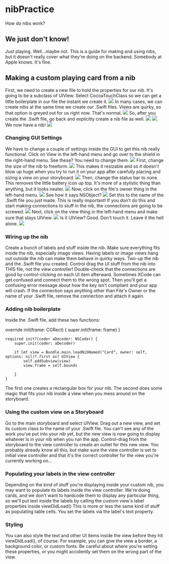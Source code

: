 # nibPractice
How do nibs work?
## We just don't know!
Just playing. Well...maybe not. This is a guide for making and using nibs, but it doesn't really cover what they're doing on the backend. Somebody at Apple knows. It's fine.
## Making a custom playing card from a nib
First, we need to create a new file to hold the properties for our nib. It's going to be a subclass of UIView. Select CocoaTouchClass so we can get a little boilerplate in our file the instant we create it.
![](https://cloud.githubusercontent.com/assets/19174201/21356585/325fb2c6-c6a0-11e6-8212-ebfd00eb4fac.png)
In many cases, we can create nibs at the same time we create our .Swift files. Views are quirky, so that option is greyed out for us right now. That's normal.
![](https://cloud.githubusercontent.com/assets/19174201/21356593/3b8b4d4c-c6a0-11e6-8611-6f4f543d4590.png)
So, after you create the .Swift file, go back and explicitly create a nib file as well.
![](https://cloud.githubusercontent.com/assets/19174201/21356601/3fea8254-c6a0-11e6-93e2-c22687d250e7.png)
![](https://cloud.githubusercontent.com/assets/19174201/21356623/538bf48c-c6a0-11e6-8a73-6bef924030b9.png)
We now have a nib!
![](https://cloud.githubusercontent.com/assets/19174201/21356627/583aff0a-c6a0-11e6-8c49-dbd56b71ecc7.png)
### Changing GUI Settings
We have to change a couple of settings inside the GUI to get this nib really functional. Click on View in the left-hand menu and go over to the shield in the right-hand menu. See these? You need to change them.
![](https://cloud.githubusercontent.com/assets/19174201/21356631/5c87a478-c6a0-11e6-8035-6bee3463047f.png)
First, change the size of the nib to freeform. 
![](https://cloud.githubusercontent.com/assets/19174201/21356636/637be2f8-c6a0-11e6-871e-f59caeb2fc39.png)
This makes it resizable and so it doesn't blow up huge when you try to run it on your app after carefully placing and sizing a view on your storyboard.
![](https://cloud.githubusercontent.com/assets/19174201/21356684/8ae33012-c6a0-11e6-9b93-66ba5a790057.png)
Then, change the status bar to none. This removes the little battery icon up top. It's more of a stylistic thing than anything, but it looks neater.
![](https://cloud.githubusercontent.com/assets/19174201/21356638/6871752a-c6a0-11e6-97e3-ca6755c38b5b.png)
Now, click on the file's owner thing in the left-hand menu. 
![](https://cloud.githubusercontent.com/assets/19174201/21356685/8ae77e88-c6a0-11e6-94a8-1e48ced7e88b.png)
See how it says NSObject? 
![](https://cloud.githubusercontent.com/assets/19174201/21356682/8ae23932-c6a0-11e6-9f81-edb1fe64518a.png)
Set this to the name of the .Swift file you just made. This is really important! If you don't do this and start making connections to stuff in the nib, the connections are going to be screwed.
![](https://cloud.githubusercontent.com/assets/19174201/21356683/8ae2b33a-c6a0-11e6-8849-7bb311583826.png)
Next, click on the view thing in the left-hand menu and make sure that stays UIView. 
![](https://cloud.githubusercontent.com/assets/19174201/21356680/8adf4fce-c6a0-11e6-8d5c-1bc2e40220e4.png)
Is it UIView? Good. Don't touch it. Leave it the hell alone.
![](https://cloud.githubusercontent.com/assets/19174201/21356681/8adf439e-c6a0-11e6-8e96-2dcb42572c47.png)
### Wiring up the nib
Create a bunch of labels and stuff inside the nib. Make sure everything fits inside the nib, especially image views. Having labels or image views hang out outside the nib can make them behave in quirky ways.
Two-up the nib and the .Swift file you created. Control drag the UI stuff from the nib into THIS file, not the view controller!
Double-check that the connections are good by control-clicking on each UI item afterward. Sometimes XCode can get confused and connect them to the wrong spot. Then you'll get a confusing error message about how the key isn't compliant and your app will crash.
If the connection says anything other than File's Owner or the name of your .Swift file, remove the connection and attach it again.
### Adding nib boilerplate
Inside the .Swift file, add these two functions:

override init(frame: CGRect) {
        super.init(frame: frame)
    }
    
    required init?(coder aDecoder: NSCoder) {
        super.init(coder: aDecoder)
        
        if let view = Bundle.main.loadNibNamed("Card", owner: self, options: nil)?.first as? UIView {
            self.addSubview(view)
            view.frame = self.bounds
            
        }
    }

The first one creates a rectangular box for your nib. The second does some magic that fits your nib inside a view when you mess around on the storyboard.
### Using the custom view on a Storyboard
Go to the main storyboard and select UIView. Drag out a new view, and set its custom class to the name of your .Swift file. You can't see any of the work you've put into your nib yet, but the new view is now going to display whatever is in your nib when you run the app.
Control-drag from the storyboard to the view controller to create an outlet for this new view. 
You probably already know all this, but make sure the view controller is set to initial view controller and that it's the correct controller for the view you're currently working on...
### Populating your labels in the view controller
Depending on the kind of stuff you're displaying inside your custom nib, you may want to populate its labels inside the view controller.
We're doing cards, and we don't want to hardcode them to display any particular thing, so we'll put text inside the labels by calling the custom view's label properties inside viewDidLoad()
This is more or less the same kind of stuff as populating table cells. You set the labels via the label's text property.
### Styling
You can also style the text and other UI items inside the view before they hit viewDidLoad(), of course. For example, you can give the view a border, a background color, or custom fonts.
Be careful about where you're setting these properties, or you might accidently set them on the wrong part of the view.


